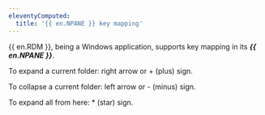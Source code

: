 ```yaml
---
eleventyComputed:
  title: '{{ en.NPANE }} key mapping'
---
```

{{ en.RDM }}, being a Windows application, supports key mapping in its ***{{ en.NPANE }}***.  

To expand a current folder: right arrow or + (plus) sign.  

To collapse a current folder: left arrow or - (minus) sign.  

To expand all from here: * (star) sign.  
